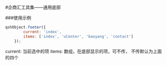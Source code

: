 #企商汇工具集——通用底部

###使用示例
```js
qshObject.footer({
        current: 'index',
        items: ['index', 'uCenter', 'baoyang', 'contact']
    });
```

current: 当前选中的项
items: 数组，在底部显示的项，可不传， 不传默认为上面的四个